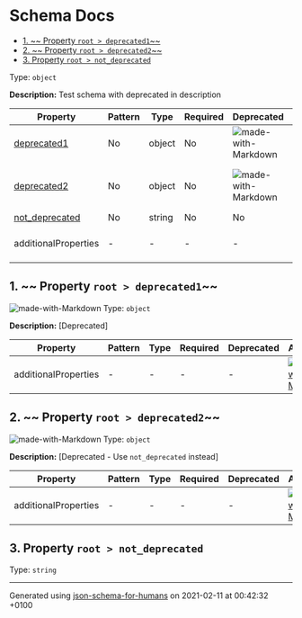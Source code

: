 # Schema Docs

- [1. ~~ Property `root > deprecated1`~~](#deprecated1)
- [2. ~~ Property `root > deprecated2`~~](#deprecated2)
- [3. Property `root > not_deprecated`](#not_deprecated)

Type: `object`

**Description:** Test schema with deprecated in description

| Property | Pattern | Type | Required | Deprecated | Additional | Description |
| -------- | ------- | ---- | -------- | ---------- | ---------- | ----------- |
| [deprecated1](#deprecated1)|No|object|No|![made-with-Markdown](https://img.shields.io/badge/Deprecated-red)| No|[Deprecated]|
| [deprecated2](#deprecated2)|No|object|No|![made-with-Markdown](https://img.shields.io/badge/Deprecated-red)| No|[Deprecated - Use \`not_deprecated\` instead]|
| [not_deprecated](#not_deprecated)|No|string|No|No| No|-|
  | additionalProperties | - | - | - | - |  [![made-with-Markdown](https://img.shields.io/badge/Any%20type-allowed-green)](# "Additional Properties of any type are allowed.") | - |        

## <a name="deprecated1"></a>1. ~~ Property `root > deprecated1`~~

![made-with-Markdown](https://img.shields.io/badge/Deprecated-red) Type: `object`

**Description:** [Deprecated]

| Property | Pattern | Type | Required | Deprecated | Additional | Description |
| -------- | ------- | ---- | -------- | ---------- | ---------- | ----------- |
  | additionalProperties | - | - | - | - |  [![made-with-Markdown](https://img.shields.io/badge/Any%20type-allowed-green)](# "Additional Properties of any type are allowed.") | - |        

## <a name="deprecated2"></a>2. ~~ Property `root > deprecated2`~~

![made-with-Markdown](https://img.shields.io/badge/Deprecated-red) Type: `object`

**Description:** [Deprecated - Use `not_deprecated` instead]

| Property | Pattern | Type | Required | Deprecated | Additional | Description |
| -------- | ------- | ---- | -------- | ---------- | ---------- | ----------- |
  | additionalProperties | - | - | - | - |  [![made-with-Markdown](https://img.shields.io/badge/Any%20type-allowed-green)](# "Additional Properties of any type are allowed.") | - |        

## <a name="not_deprecated"></a>3. Property `root > not_deprecated`

Type: `string`

----------------------------------------------------------------------------------------------------------------------------
Generated using [json-schema-for-humans](https://github.com/coveooss/json-schema-for-humans) on 2021-02-11 at 00:42:32 +0100